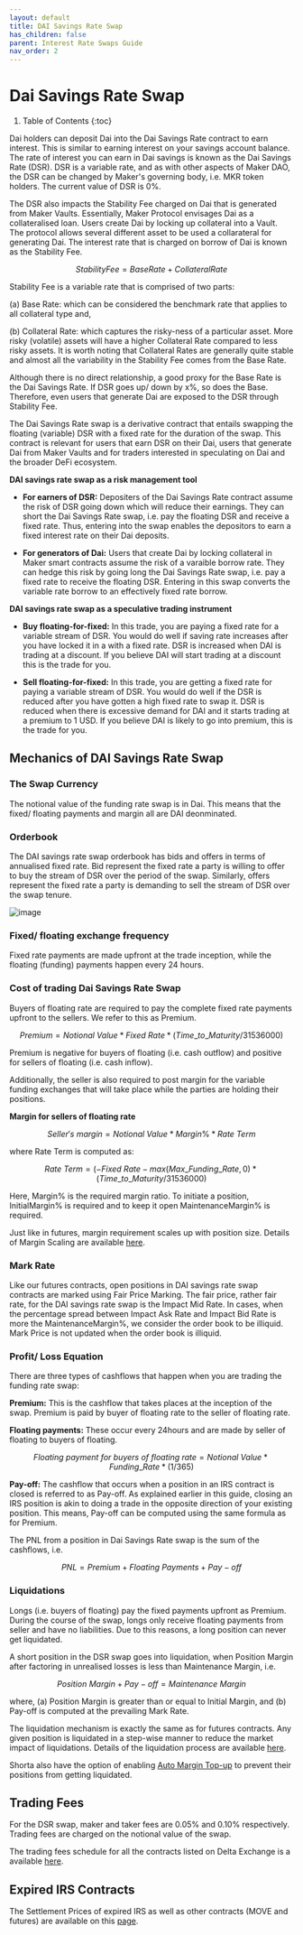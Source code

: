 ```yaml
---
layout: default
title: DAI Savings Rate Swap
has_children: false
parent: Interest Rate Swaps Guide
nav_order: 2
---
```


# Dai Savings Rate Swap

1. Table of Contents
{:toc}


Dai holders can deposit Dai into the Dai Savings Rate contract to earn interest. This is similar to earning interest on your savings account balance. The rate of interest you can earn in Dai savings is known as the Dai Savings Rate (DSR). DSR is a variable rate, and as with other aspects of Maker DAO, the DSR can be changed by Maker's governing body, i.e. MKR token holders. The current value of DSR is 0%.

The DSR also impacts the Stability Fee charged on Dai that is generated from Maker Vaults. Essentially, Maker Protocol envisages Dai as a collateralised loan. Users create Dai by locking up collateral into a Vault. The protocol allows several different asset to be used a collarateral for generating Dai. The interest rate that is charged on borrow of Dai is known as the Stability Fee.

$$Stability Fee = Base Rate + Collateral Rate$$

Stability Fee is a variable rate that is comprised of two parts: 

(a) Base Rate: which can be considered the benchmark rate that applies to all collateral type and, 

(b) Collateral Rate: which captures the risky-ness of a particular asset. More risky (volatile) assets will have a higher Collateral Rate compared to less risky assets. It is worth noting that Collateral Rates are generally quite stable and almost all the variability in the Stability Fee comes from the Base Rate.

Although there is no direct relationship, a good proxy for the Base Rate is the Dai Savings Rate. If DSR goes up/ down by x%, so does the Base. Therefore, even users that generate Dai are exposed to the DSR through Stability Fee.

The Dai Savings Rate swap is a derivative contract that entails swapping the floating (variable) DSR with a fixed rate for the duration of the swap. This contract is relevant for users that earn DSR on their Dai, users that generate Dai from Maker Vaults and for traders interested in speculating on Dai and the broader DeFi ecosystem.


**DAI savings rate swap as a risk management tool**

- **For earners of DSR:** Depositers of the Dai Savings Rate contract assume the risk of DSR going down which will reduce their earnings. They can short the Dai Savings Rate swap, i.e. pay the floating DSR and receive a fixed rate. Thus, entering into the swap enables the depositors to earn a fixed interest rate on their Dai deposits. 

- **For generators of Dai:** Users that create Dai by locking collateral in Maker smart contracts assume the risk of a varaible borrow rate. They can hedge this risk by going long the Dai Savings Rate swap, i.e. pay a fixed rate to receive the floating DSR. Entering in this swap converts the variable rate borrow to an effectively fixed rate borrow.


**DAI savings rate swap as a speculative trading instrument**
 
- **Buy floating-for-fixed:** In this trade, you are paying a fixed rate for a variable stream of DSR. You would do well if saving rate increases after you have locked it in a with a fixed rate. DSR is increased when DAI is trading at a discount. If you believe DAI will start trading at a discount this is the trade for you. 

- **Sell floating-for-fixed:** In this trade, you are getting a fixed rate for paying a variable stream of DSR. You would do well if the DSR is reduced after you have gotten a high fixed rate to swap it. DSR is reduced when there is excessive demand for DAI and it starts trading at a premium to 1 USD. If you believe DAI is likely to go into premium, this is the trade for you. 


## Mechanics of DAI Savings Rate Swap

### **The Swap Currency**

The notional value of the funding rate swap is in Dai. This means that the fixed/ floating payments and margin all are DAI deonminated.

### **Orderbook**

The DAI savings rate swap orderbook has bids and offers in terms of annualised fixed rate. Bid represent the fixed rate a party is willing to offer to buy the stream of DSR over the period of the swap. Similarly, offers represent the fixed rate a party is demanding to sell the stream of DSR over the swap tenure. 

![image]({{site.baseurl}}/assets/images/irs_orderbook.jpg "DAI Savings Rate Swap Orderbook")

### **Fixed/ floating exchange frequency**

Fixed rate payments are made upfront at the trade inception, while the floating (funding) payments happen every 24 hours. 

### **Cost of trading Dai Savings Rate Swap**

Buyers of floating rate are required to pay the complete fixed rate payments upfront to the sellers. We refer to this as Premium. 

$$Premium = Notional\ Value * Fixed\ Rate * (Time\_to\_Maturity/ 31536000)$$

Premium is negative for buyers of floating (i.e. cash outflow) and positive for sellers of floating (i.e. cash inflow).

Additionally, the seller is also required to post margin for the variable funding exchanges that will take place while the parties are holding their positions.

**Margin for sellers of floating rate**

$$Seller's\ margin = Notional\ Value * Margin\% * Rate\ Term$$

where Rate Term is computed as:

$$Rate\ Term = (- Fixed\ Rate - max (Max\_Funding\_Rate, 0) * (Time\_to\_Maturity/ 31536000)$$

Here, Margin% is the required margin ratio. To initiate a position, InitialMargin% is required and to keep it open MaintenanceMargin% is required. 

Just like in futures, margin requirement scales up with position size. Details of Margin Scaling are available [here]({{site.baseurl}}/docs/trading-guide/margin-explainer). 
 

### **Mark Rate**

Like our futures contracts, open positions in DAI savings rate swap contracts are marked using Fair Price Marking. The fair price, rather fair rate, for the DAI savings rate swap is the Impact Mid Rate. In cases, when the percentage spread between Impact Ask Rate and Impact Bid Rate is more the MaintenanceMargin%, we consider the order book to be illiquid. Mark Price is not updated when the order book is illiquid.

### **Profit/ Loss Equation**

There are three types of cashflows that happen when you are trading the funding rate swap:

**Premium:** This is the cashflow that takes places at the inception of the swap. Premium is paid by buyer of floating rate to the seller of floating rate.

**Floating payments:** These occur every 24hours and are made by seller of floating to buyers of floating.

$$Floating\ payment\ for\ buyers\ of\ floating\ rate = Notional\ Value * Funding\_Rate * (1/365)$$

**Pay-off:** The cashflow that occurs when a position in an IRS contract is closed is referred to as Pay-off. As explained earlier in this guide, closing an IRS position is akin to doing a trade in the opposite direction of your existing position. This means, Pay-off can be computed using the same formula as for Premium.

The PNL from a position in Dai Savings Rate swap is the sum of the cashflows, i.e. 


$$ PNL = Premium + Floating\ Payments +  Pay-off$$


### **Liquidations**

Longs (i.e. buyers of floating) pay the fixed payments upfront as Premium. During the course of the swap, longs only receive floating payments from seller and have no liabilities. Due to this reasons, a long position can never get liquidated.

A short position in the DSR swap goes into liquidation, when Position Margin after factoring in unrealised losses is less than Maintenance Margin, i.e. 

$$ Position\ Margin + Pay-off = Maintenance\ Margin$$

where, (a) Position Margin is greater than or equal to Initial Margin, and (b) Pay-off is computed at the prevailing Mark Rate.

The liquidation mechanism is exactly the same as for futures contracts. Any given position is liquidated in a step-wise manner to reduce the market impact of liquidations. Details of the liquidation process are available [here]({{site.baseurl}}/docs/trading-guide/liquidation).

Shorta also have the option of enabling [Auto Margin Top-up]({{site.baseurl}}/docs/trading-guide/automargin) to prevent their positions from getting liquidated.

## Trading Fees
For the DSR swap, maker and taker fees are 0.05% and 0.10% respectively. Trading fees are charged on the notional value of the swap. 

The trading fees schedule for all the contracts listed on Delta Exchange is a available [here](https://wwww.delta.exchange/fees).


## Expired IRS Contracts
The Settlement Prices of expired IRS as well as other contracts (MOVE and futures) are available on this [page](https://www.delta.exchange/app/expired_futures).

